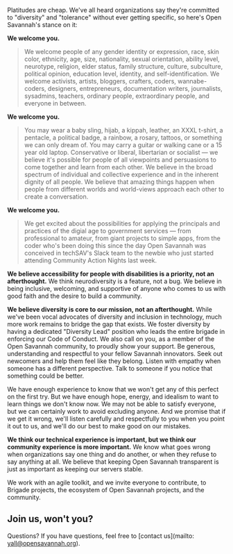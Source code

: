 

Platitudes are cheap. We've all heard organizations say they're committed to "diversity" and "tolerance" without ever getting specific, so here's Open Savannah's stance on it:

**We welcome you.**


> We welcome people of any gender identity or expression, race, skin color, ethnicity, age, size, nationality, sexual orientation, ability level, neurotype, religion, elder status, family structure, culture, subculture, political opinion, education level, identity, and self-identification. We welcome activists, artists, bloggers, crafters, coders, wannabe-coders, designers, entrepreneurs, documentation writers, journalists, sysadmins, teachers, ordinary people, extraordinary people, and everyone in between.

**We welcome you.**


> You may wear a baby sling, hijab, a kippah, leather, an XXXL t-shirt, a pentacle, a political badge, a rainbow, a rosary, tattoos, or something we can only dream of. You may carry a guitar or walking cane or a 15 year old laptop. Conservative or liberal, libertarian or socialist — we believe it's possible for people of all viewpoints and persuasions to come together and learn from each other. We believe in the broad spectrum of individual and collective experience and in the inherent dignity of all people. We believe that amazing things happen when people from different worlds and world-views approach each other to create a conversation.

**We welcome you.**


> We get excited about the possibilities for applying the principals and practices of the digial age to government services — from professional to amateur, from giant projects to simple apps, from the coder who's been doing this since the day Open Savannah was conceived in techSAV's Slack team to the newbie who just started attending Community Action Nights last week.

**We believe accessibility for people with disabilities is a priority, not an afterthought.** We think neurodiversity is a feature, not a bug. We believe in being inclusive, welcoming, and supportive of anyone who comes to us with good faith and the desire to build a community.

**We believe diversity is core to our mission, not an afterthought.** While we've been vocal advocates of diversity and inclusion in technology, much more work remains to bridge the gap that exists. We foster diversity by having a dedicated "Diversity Lead" position who leads the entire brigade in enforcing our Code of Conduct. We also call on you, as a member of the Open Savannah community, to proudly show your support. Be generous, understanding and respectful to your fellow Savannah innovators. Seek out newcomers and help them feel like they belong. Listen with empathy when someone has a different perspective. Talk to someone if you notice that something could be better.

We have enough experience to know that we won't get any of this perfect on the first try. But we have enough hope, energy, and idealism to want to learn things we don't know now. We may not be able to satisfy everyone, but we can certainly work to avoid excluding anyone. And we promise that if we get it wrong, we'll listen carefully and respectfully to you when you point it out to us, and we'll do our best to make good on our mistakes.

**We think our technical experience is important, but we think our community experience is more important.** We know what goes wrong when organizations say one thing and do another, or when they refuse to say anything at all. We believe that keeping Open Savannah transparent is just as important as keeping our servers stable.

We work with an agile toolkit, and we invite everyone to contribute, to Brigade projects, the ecosystem of Open Savannah projects, and the community.

**Join us, won't you?**
--
Questions?
If you have questions, feel free to [contact us](mailto: yall@opensavannah.org).

